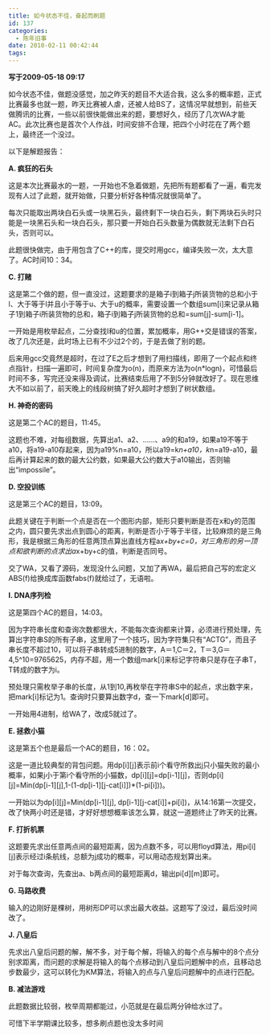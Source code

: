 ```yaml
---
title: 如今状态不佳，奋起而刷题
id: 137
categories:
  - 陈年旧事
date: 2010-02-11 00:42:44
tags:
---
```


**写于2009-05-18 09:17**

如今状态不佳，做题没感觉，加之昨天的题目不大适合我，这么多的概率题，正式比赛最多也就一题，昨天比赛被人虐，还被人给BS了，这情况早就想到，前些天做腾讯的比赛，一些以前很快能做出来的题，要想好久，经历了几次WA才能AC。此次比赛也是首次个人作战，时间安排不合理，把四个小时花在了两个题上，最终还一个没过。

<!--more-->

以下是解题报告：

**A. 疯狂的石头**

这是本次比赛最水的一题，一开始也不急着做题，先把所有题都看了一遍，看完发现有人过了此题，就开始做，只要分析好各种情况就很简单了。

每次只能取出两块白石头或一块黑石头，最终剩下一块白石头，剩下两块石头时只能是一块黑石头和一块白石头，那只要一开始白石头数量为偶数就无法剩下白石头，否则可以。

此题很快做完，由于用包含了C++的库，提交时用gcc，编译失败一次，太大意了。AC时间10：34。

**C. 打赌**

这是第二个做的题，但一直没过，这题要求的是箱子i到箱子j所装货物的总和小于l、大于等于l并且小于等于u、大于u的概率，需要设置一个数组sum[i]来记录从箱子1到箱子i所装货物的总和，箱子i到箱子j所装货物的总和=sum[j]-sum[i-1]。

一开始是用枚举起点，二分查找l和u的位置，累加概率，用G++交是错误的答案，改了几次还是，此时场上已有不少过2个的，于是去做了别的题。

后来用gcc交竟然是超时，在过了E之后才想到了用扫描线，即用了一个起点和终点指针，扫描一遍即可，时间复杂度为o(n)，而原来方法为o(n*logn)，可惜最后时间不多，写完还没来得及调试，比赛结束后用了不到5分钟就改好了。现在思维大不如以前了，前天晚上的线段树搞了好久超时才想到了树状数组。

**H. 神奇的密码**

这是第二个AC的题目，11:45。

这题也不难，对每组数据，先算出a1、a2、&hellip;&hellip;、a9的和a19，如果a19不等于a10，将a19-a10存起来，因为a19%n=a10，所以a19=k*n+a10，k*n=a19-a10，最后再计算起来的数的最大公约数，如果最大公约数大于a10输出，否则输出&ldquo;impossile&rdquo;。

**D. 空投训练**

这是第三个AC的题目，13:09。

此题关键在于判断一个点是否在一个图形内部，矩形只要判断是否在x和y的范围之内，圆只要先求出点到圆心的距离，判断是否小于等于半径，比较麻烦的是三角形，我是根据三角形的任意两顶点算出直线方程a*x+by+c=0，对三角形的另一顶点和欲判断的点求出a*x+by+c的值，判断是否同号。

交了WA，又看了源码，发现没什么问题，又加了再WA，最后把自己写的宏定义ABS(f)给换成库函数fabs(f)就给过了，无语啦。

**I. DNA序列检**

这是第四个AC的题目，14:03。

因为字符串长度和查询次数都很大，不能每次查询都来计算，必须进行预处理，先算出字符串S的所有子串，这里用了一个技巧，因为字符集只有&ldquo;ACTG&rdquo;，而且子串长度不超过10，可以将子串转成5进制的数字，A＝1,C＝2，T＝3,G＝4,5^10=9765625，内存不超，用一个数组mark[i]来标记字符串只是存在子串T，T转成的数字为i。

预处理只需枚举子串的长度，从1到10,再枚举在字符串S中的起点，求出数字来，把mark[i]标记为1。查询时只要算出数字d，查一下mark[d]即可。

一开始用4进制，给WA了，改成5就过了。

**E. 拯救小猫**

这是第五个也是最后一个AC的题目，16：02。

这是一道比较典型的背包问题。用dp[i][j]表示前i个看守所救出j只小猫失败的最小概率，如果j小于第i个看守所的小猫数，dp[i][j]=dp[i-1][j]，否则dp[i][j]=Min(dp[i-1][j],1-(1-dp[i-1][j-cat[i]])*(1-pi[i]))。

一开始以为dp[i][j]=Min(dp[i-1][j], dp[i-1][j-cat[i]]+pi[i])，从14:16第一次提交，改了快两小时还是错，才好好想想概率该怎么算，就这一道题终止了昨天的比赛。

**F. 打折机票**

这题要先求出任意两点间的最短距离，因为点数不多，可以用floyd算法，用pi[i][j]表示经过i条航线，总额为j成功的概率，可以用动态规划算出来。

对于每次查询，先查出a、b两点间的最短距离d，输出pi[d][m]即可。

**G. 马路收费**

输入的边刚好是棵树，用树形DP可以求出最大收益。这题写了没过，最后没时间改了。

**J. 八皇后**

先求出八皇后问题的解，解不多，对于每个解，将输入的每个点与解中的8个点分别求距离，而问题的求解是将输入的每个点移动到八皇后问题解中的点，且移动总步数最少，这可以转化为KM算法，将输入的点与八皇后问题解中的点进行匹配。

**B. 减法游戏**

此题数据比较弱，枚举周期都能过，小范就是在最后两分钟给水过了。

可惜下半学期课比较多，想多刷点题也没太多时间